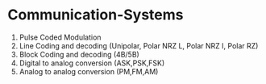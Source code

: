 # Communication-Systems

1. Pulse Coded Modulation
2. Line Coding and decoding (Unipolar, Polar NRZ L, Polar NRZ I, Polar RZ)
3. Block Coding and decoding (4B/5B)
4. Digital to analog conversion (ASK,PSK,FSK)
5. Analog to analog conversion (PM,FM,AM)
